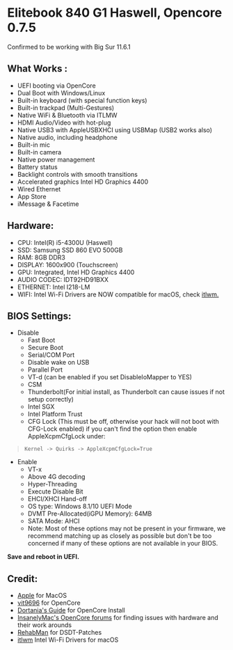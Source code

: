 # Elitebook 840 G1 Haswell,  Opencore 0.7.5

Confirmed to be working with Big Sur 11.6.1


## What Works :

- UEFI booting via OpenCore
- Dual Boot with Windows/Linux
- Built-in keyboard (with special function keys)
- Built-in trackpad (Multi-Gestures)
- Native WiFi & Bluetooth via ITLMW
- HDMI Audio/Video with hot-plug
- Native USB3 with AppleUSBXHCI using USBMap (USB2 works also)
- Native audio, including headphone
- Built-in mic
- Built-in camera
- Native power management
- Battery status
- Backlight controls with smooth transitions
- Accelerated graphics Intel HD Graphics 4400
- Wired Ethernet
- App Store
- iMessage & Facetime


## Hardware:

- CPU: Intel(R) i5-4300U (Haswell)
- SSD: Samsung SSD 860 EVO 500GB
- RAM: 8GB DDR3
- DISPLAY: 1600x900 (Touchscreen)
- GPU: Integrated, Intel HD Graphics 4400
- AUDIO CODEC: IDT92HD91BXX
- ETHERNET: Intel I218-LM
- WIFI: Intel Wi-Fi Drivers are NOW compatible for macOS, check [itlwm.](https://github.com/OpenIntelWireless/itlwm)

## BIOS Settings:

- Disable
  - Fast Boot
  - Secure Boot
  - Serial/COM Port
  - Disable wake on USB
  - Parallel Port
  - VT-d (can be enabled if you set DisableIoMapper to YES)
  - CSM
  - Thunderbolt(For initial install, as Thunderbolt can cause issues if not setup correctly)
  - Intel SGX
  - Intel Platform Trust
  - CFG Lock (This must be off, otherwise your hack will not boot with CFG-Lock enabled) if you can't find the option then enable AppleXcpmCfgLock under:

>     Kernel -> Quirks -> AppleXcpmCfgLock=True

- Enable
  - VT-x
  - Above 4G decoding
  - Hyper-Threading
  - Execute Disable Bit
  - EHCI/XHCI Hand-off
  - OS type: Windows 8.1/10 UEFI Mode
  - DVMT Pre-Allocated(iGPU Memory): 64MB
  - SATA Mode: AHCI
  - Note: Most of these options may not be present in your firmware, we recommend matching up as closely as possible but don't be too concerned if many of these options are not available in your BIOS.

**Save and reboot in UEFI.**

## Credit:

   - [Apple](https://www.apple.com/) for MacOS
   - [vit9696](https://github.com/vit9696) for OpenCore
   - [Dortania's Guide](https://dortania.github.io/OpenCore-Install-Guide/) for OpenCore Install
   - [InsanelyMac's OpenCore forums](https://www.insanelymac.com/forum/topic/338516-opencore-discussion/) for finding issues with hardware and their work arounds
   - [RehabMan](https://github.com/RehabMan) for DSDT-Patches
   - [itlwm](https://github.com/OpenIntelWireless/itlwm) Intel Wi-Fi Drivers for macOS
